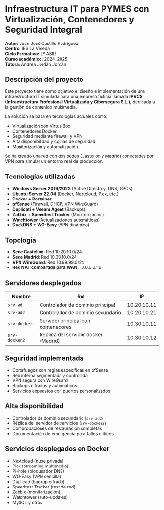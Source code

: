 # Infraestructura IT para PYMES con Virtualización, Contenedores y Seguridad Integral

**Autor:** Juan José Castillo Rodríguez  
**Centro:** IES La Vereda  
**Ciclo Formativo:** 2º ASIR  
**Curso académico:** 2024–2025  
**Tutora:** Andrea Jordán Jordán  

## Descripción del proyecto

Este proyecto tiene como objetivo el diseño e implementación de una infraestructura IT simulada para una empresa ficticia llamada **IPVCSI (Infraestructura Profesional Virtualizada y Cibersegura S.L.)**, dedicada a la gestión de contenido multimedia.

La solución se basa en tecnologías actuales como:
- Virtualización con VirtualBox
- Contenedores Docker
- Seguridad mediante firewall y VPN
- Alta disponibilidad y copias de seguridad
- Monitorización y automatización

Se ha creado una red con dos sedes (Castellón y Madrid) conectadas por VPN para simular un entorno real de producción.

## Tecnologías utilizadas

- **Windows Server 2019/2022** (Active Directory, DNS, GPOs)
- **Ubuntu Server 22.04** (Docker, Nextcloud, Plex, etc.)
- **Docker + Portainer**
- **pfSense** (Firewall, DHCP, VPN WireGuard)
- **Duplicati + Veeam Agent** (Backups)
- **Zabbix + Speedtest Tracker** (Monitorización)
- **Watchtower** (Actualizaciones automáticas)
- **DuckDNS + WG-Easy** (VPN dinámica)

## Topología

- **Sede Castellón**: Red 10.20.10.0/24  
- **Sede Madrid**: Red 10.30.10.0/24  
- **VPN WireGuard**: Red 10.99.99.0/24  
- **Red NAT compartida para WAN**: 10.0.0.0/16

## Servidores desplegados

| Nombre        | Rol                                      | IP            |
|---------------|-------------------------------------------|---------------|
| `srv-ad`      | Controlador de dominio principal          | 10.20.10.11   |
| `srv-ad2`     | Controlador de dominio secundario         | 10.20.10.21   |
| `srv-docker`  | Servidor principal con contenedores       | 10.30.10.11   |
| `srv-docker2` | Réplica del servidor docker (Madrid)      | 10.30.10.12   |

## Seguridad implementada

- Cortafuegos con reglas específicas en pfSense
- Red interna segmentada y controlada
- VPN segura con WireGuard
- Backups cifrados y automáticos
- Servicios expuestos con puertos personalizados

## Alta disponibilidad

- Controlador de dominio secundario (`srv-ad2`)
- Réplica del servidor de servicios (`srv-docker2`)
- Comprobaciones de restauración completas
- Documentación de emergencia para fallos críticos

## Servicios desplegados en Docker

- Nextcloud (nube privada)
- Plex (streaming multimedia)
- Pi-hole (bloqueador DNS)
- WG-Easy (VPN sencilla)
- Duplicati (backup cifrado)
- Speedtest Tracker (test de red)
- Zabbix (monitorización)
- Watchtower (auto-updates)
- MySQL y otros
